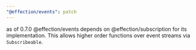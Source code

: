 ```yaml
---
"@effection/events": patch
---
```


as of 0.7.0 @effection/events depends on @effection/subscription for
its implementation. This allows higher order functions over event
streams via `Subscribeable`.
